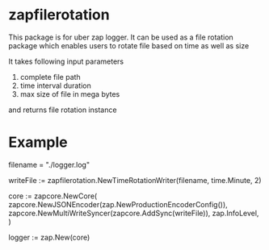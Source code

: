 # zapfilerotation

This package is for uber zap logger. It can be used as a file rotation package which enables users to rotate file based on time as well as size

It takes following input parameters

1. complete file path
2. time interval duration
3. max size of file in mega bytes

and returns file rotation instance

# Example

filename = "./logger.log"

writeFile := zapfilerotation.NewTimeRotationWriter(filename, time.Minute, 2)

core := zapcore.NewCore(
zapcore.NewJSONEncoder(zap.NewProductionEncoderConfig()),
zapcore.NewMultiWriteSyncer(zapcore.AddSync(writeFile)),
zap.InfoLevel,
)

logger := zap.New(core)
